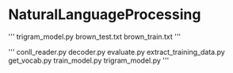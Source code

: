 # NaturalLanguageProcessing
'''
trigram_model.py
brown_test.txt
brown_train.txt
'''

'''
conll_reader.py
decoder.py
evaluate.py
extract_training_data.py
get_vocab.py
train_model.py
trigram_model.py
'''
